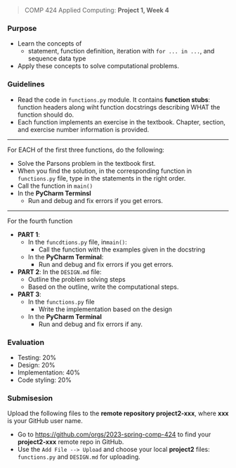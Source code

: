 > COMP 424 Applied Computing: **Project 1, Week 4**

### Purpose
- Learn the concepts of
  - statement, function definition, iteration with `for ... in ...`, and 
    sequence data type
- Apply these concepts to solve computational problems. 

### Guidelines
- Read the code in `functions.py` module. It contains **function stubs**: 
  function headers along wiht function docstrings describing WHAT the 
  function should do. 
- Each function implements an exercise in the textbook. Chapter, section, 
  and exercise number information is provided. 
----
For EACH of the first three functions, do the following:
- Solve the Parsons problem in the textbook first. 
- When you find the solution, in the corresponding function in 
  `functions.py` file, type in the statements in the right order.
- Call the function in `main()`
- In the **PyCharm Terminsl**
  - Run and debug and fix errors if you get errors.
---
For the fourth function
  - **PART 1**: 
    - In the `funcdtions.py` file, in`main()`:
      - Call the function with the examples given in the docstring 
    - In the **PyCharm Terminal**:
      - Run and debug and fix errors if you get errors.
  - **PART 2**: In the `DESIGN.md` file:
    - Outline the problem solving steps
    - Based on the outline, write the computational steps. 
  - **PART 3**: 
    - In the `functions.py` file
      - Write the implementation based on the design
    - In the **PyCharm Terminal**
      - Run and debug and fix errors if any. 

### Evaluation
- Testing: 20%
- Design: 20%
- Implementation: 40%
- Code styling: 20%

### Submisesion
Upload the following files to the **remote repository project2-xxx**, where 
**xxx** is your GitHub user name. 
- Go to https://github.com/orgs/2023-spring-comp-424 to find your 
  **project2-xxx** remote repo in GitHub.
- Use the `Add File --> Upload` and choose your local **project2** files: 
  `functions.py` and `DESIGN.md` for uploading.
